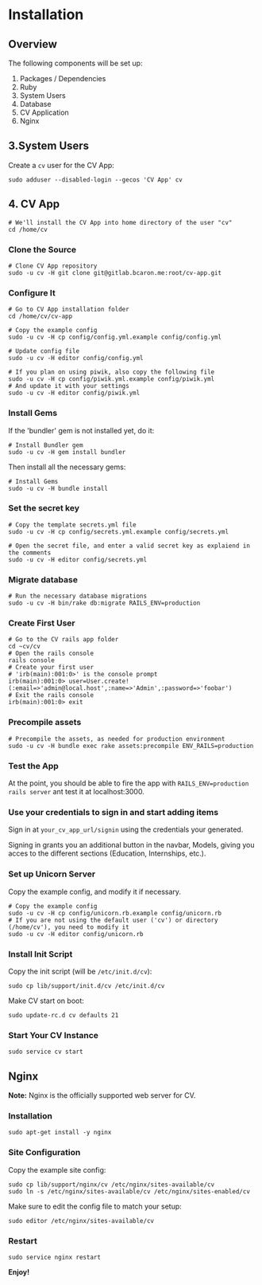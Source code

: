 # Installation

## Overview

The following components will be set up:

1. Packages / Dependencies
1. Ruby
1. System Users
1. Database
1. CV Application
1. Nginx

## 3.System Users

Create a `cv` user for the CV App:

    sudo adduser --disabled-login --gecos 'CV App' cv

## 4. CV App

    # We'll install the CV App into home directory of the user "cv"
    cd /home/cv

### Clone the Source

    # Clone CV App repository
    sudo -u cv -H git clone git@gitlab.bcaron.me:root/cv-app.git

### Configure It

    # Go to CV App installation folder
    cd /home/cv/cv-app

    # Copy the example config
    sudo -u cv -H cp config/config.yml.example config/config.yml

    # Update config file
    sudo -u cv -H editor config/config.yml

    # If you plan on using piwik, also copy the following file
    sudo -u cv -H cp config/piwik.yml.example config/piwik.yml
    # And update it with your settings
    sudo -u cv -H editor config/piwik.yml

### Install Gems

If the 'bundler' gem is not installed yet, do it:

    # Install Bundler gem
    sudo -u cv -H gem install bundler

Then install all the necessary gems:

    # Install Gems
    sudo -u cv -H bundle install

### Set the secret key

    # Copy the template secrets.yml file
    sudo -u cv -H cp config/secrets.yml.example config/secrets.yml

    # Open the secret file, and enter a valid secret key as explaiend in the comments
    sudo -u cv -H editor config/secrets.yml

### Migrate database
    # Run the necessary database migrations
    sudo -u cv -H bin/rake db:migrate RAILS_ENV=production


### Create First User

    # Go to the CV rails app folder
    cd ~cv/cv
    # Open the rails console
    rails console
    # Create your first user
    # 'irb(main):001:0>' is the console prompt
    irb(main):001:0> user=User.create!(:email=>'admin@local.host',:name=>'Admin',:password=>'foobar')
    # Exit the rails console
    irb(main):001:0> exit

### Precompile assets

    # Precompile the assets, as needed for production environment
    sudo -u cv -H bundle exec rake assets:precompile ENV_RAILS=production

### Test the App

At the point, you should be able to fire the app with `RAILS_ENV=production rails server`
ant test it at localhost:3000.

### Use your credentials to sign in and start adding items

Sign in at `your_cv_app_url/signin` using the credentials your generated.

Signing in grants you an additional button in the navbar, Models, giving you acces to
the different sections (Education, Internships, etc.).

### Set up Unicorn Server

Copy the example config, and modify it if necessary.

    # Copy the example config
    sudo -u cv -H cp config/unicorn.rb.example config/unicorn.rb
    # If you are not using the default user ('cv') or directory (/home/cv'), you need to modify it
    sudo -u cv -H editor config/unicorn.rb

### Install Init Script

Copy the init script (will be `/etc/init.d/cv`):

    sudo cp lib/support/init.d/cv /etc/init.d/cv

Make CV start on boot:

    sudo update-rc.d cv defaults 21

### Start Your CV Instance

    sudo service cv start

## Nginx

**Note:** Nginx is the officially supported web server for CV.

### Installation

    sudo apt-get install -y nginx

### Site Configuration

Copy the example site config:

    sudo cp lib/support/nginx/cv /etc/nginx/sites-available/cv
    sudo ln -s /etc/nginx/sites-available/cv /etc/nginx/sites-enabled/cv

Make sure to edit the config file to match your setup:

    sudo editor /etc/nginx/sites-available/cv

### Restart

    sudo service nginx restart


**Enjoy!**
